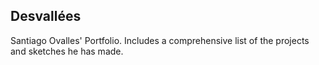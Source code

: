 ## Desvallées

Santiago Ovalles' Portfolio. Includes a comprehensive list of the projects and sketches he has made.